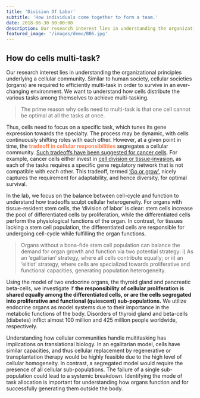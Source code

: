 ```yaml
---
title: 'Division Of Labor'
subtitle: 'How individuals come together to form a team.'
date: 2018-06-30 00:00:00
description: Our research interest lies in understanding the organizational principles underlying a cellular community. Similar to human society, cellular societies are required to efficiently multi-task in order to survive in an ever-changing environment. We want to understand how cells distribute the various tasks among themselves to achieve multi-tasking.
featured_image: '/images/demo/BB6.jpg'
---
```


## How do cells multi-task?

Our research interest lies in understanding the organizational principles underlying a cellular community. Similar to human society, cellular societies (organs) are required to efficiently multi-task in order to survive in an ever-changing environment. We want to understand how cells distribute the various tasks among themselves to achieve multi-tasking.

>The prime reason why cells need to multi-task is that one cell cannot be optimal at all the tasks at once. 

Thus, cells need to focus on a specific task, which tunes its gene expression towards the specialty. The process may be dynamic, with cells continuously shifting roles with each other. However, at a given point in time, the <span style="color:coral">**tradeoff in cellular responsibilities**</span> segregates a cellular community. [Such tradeoffs have been suggested for cancer cells](https://www.ncbi.nlm.nih.gov/pubmed/24213474). For example, cancer cells either invest in [cell division or tissue-invasion](https://www.ncbi.nlm.nih.gov/pubmed/19713745), as each of the tasks requires a specific gene regulatory network that is not compatible with each other. This tradeoff, termed [‘Go or grow’](https://www.ncbi.nlm.nih.gov/pubmed/20610469), nicely captures the requirement for adaptability, and hence diversity, for optimal survival.  

In the lab, we focus on the balance between cell-cycle and function to understand how
tradeoffs sculpt cellular heterogeneity. For organs with tissue-resident stem cells, the ‘division of labor’ is clear: stem cells increase the pool of differentiated cells by proliferation, while the differentiated cells perform the physiological functions of the organ. In contrast, for tissues lacking a stem cell population, the differentiated cells are responsible for undergoing cell-cycle while fulfilling the organ functions. 

>Organs without a bona-fide stem cell population can balance the demand for organ growth and function via two potential strategy: i) As an ‘egalitarian’ strategy, where all cells contribute equally; or ii) an ‘elitist’ strategy, where cells are specialized towards proliferative
and functional capacities, generating population heterogeneity.

Using the model of two endocrine organs, the thyroid gland and pancreatic beta-cells, we investigate if **the responsibility of cellular proliferation is shared equally among the differentiated cells, or are the cells segregated into proliferative and functional (quiescent) sub-populations.** We utilize endocrine organs as model systems due to their importance in the metabolic functions of the body. Disorders of thyroid gland and beta-cells (diabetes) inflict almost 100 million and 425 million people worldwide, respectively.     

Understanding how cellular communities handle multitasking has implications on translational
biology. In an egalitarian model, cells have similar capacities, and thus cellular replacement by regenerative or transplantation therapy would be highly feasible due to the high level of cellular homogeneity. In contrast, a segregated model would require the presence of all cellular sub-populations. The failure of a single sub-population could lead to a systemic breakdown.
Identifying the mode of task allocation is important for understanding how organs function and
for successfully generating them outside the body.